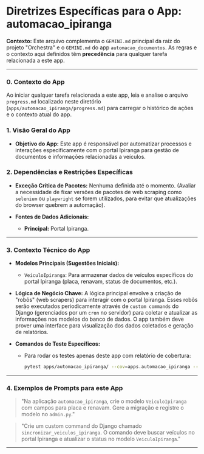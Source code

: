 # Diretrizes Específicas para o App: automacao_ipiranga

**Contexto:** Este arquivo complementa o `GEMINI.md` principal da raiz do projeto "Orchestra" e o `GEMINI.md` do app `automacao_documentos`. As regras e o contexto aqui definidos têm **precedência** para qualquer tarefa relacionada a este app.

---

### 0. Contexto do App

Ao iniciar qualquer tarefa relacionada a este app, leia e analise o arquivo `progress.md` localizado neste diretório (`apps/automacao_ipiranga/progress.md`) para carregar o histórico de ações e o contexto atual do app.

### 1. Visão Geral do App

*   **Objetivo do App:** Este app é responsável por automatizar processos e interações especificamente com o portal Ipiranga para gestão de documentos e informações relacionadas a veículos.



### 2. Dependências e Restrições Específicas

*   **Exceção Crítica de Pacotes:** Nenhuma definida até o momento. (Avaliar a necessidade de fixar versões de pacotes de web scraping como `selenium` ou `playwright` se forem utilizados, para evitar que atualizações do browser quebrem a automação).

*   **Fontes de Dados Adicionais:**
    *   **Principal:** Portal Ipiranga.

---

### 3. Contexto Técnico do App

*   **Modelos Principais (Sugestões Iniciais):**
    *   `VeiculoIpiranga`: Para armazenar dados de veículos específicos do portal Ipiranga (placa, renavam, status de documentos, etc.).

*   **Lógica de Negócio Chave:** A lógica principal envolve a criação de "robôs" (web scrapers) para interagir com o portal Ipiranga. Esses robôs serão executados periodicamente através de `custom commands` do Django (gerenciados por um `cron` no servidor) para coletar e atualizar as informações nos modelos do banco de dados. O app também deve prover uma interface para visualização dos dados coletados e geração de relatórios.

*   **Comandos de Teste Específicos:**
    *   Para rodar os testes apenas deste app com relatório de cobertura:
        ```bash
        pytest apps/automacao_ipiranga/ --cov=apps.automacao_ipiranga --cov-report=html
        ```

---

### 4. Exemplos de Prompts para este App

> "Na aplicação `automacao_ipiranga`, crie o modelo `VeiculoIpiranga` com campos para placa e renavam. Gere a migração e registre o modelo no `admin.py`."

> "Crie um custom command do Django chamado `sincronizar_veiculos_ipiranga`. O comando deve buscar veículos no portal Ipiranga e atualizar o status no modelo `VeiculoIpiranga`."

---


